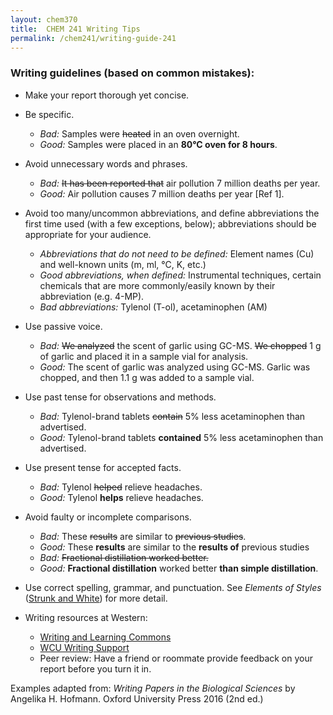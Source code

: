 ```yaml
---
layout: chem370
title:  CHEM 241 Writing Tips
permalink: /chem241/writing-guide-241
---
```


<!-- # Scientific Writing Tips
*Dr. Al Fischer*  
Western Carolina University -->

### Writing guidelines (based on common mistakes):

- Make your report thorough yet concise.

- Be specific.

     - *Bad:* Samples were ~~heated~~ in an oven overnight.
     - *Good:* Samples were placed in an **80°C oven for 8 hours**.

- Avoid unnecessary words and phrases.

     - *Bad:* ~~It has been reported that~~ air pollution 7 million deaths per year.
     - *Good:* Air pollution causes 7 million deaths per year [Ref 1].

- Avoid too many/uncommon abbreviations, and define abbreviations the first time used (with a few exceptions, below); abbreviations should be appropriate for your audience.

     - *Abbreviations that do not need to be defined:* Element names (Cu) and well-known units (m, ml, °C, K, etc.)
     - *Good abbreviations, when defined:* Instrumental techniques, certain chemicals that are more commonly/easily known by their abbreviation (e.g. 4-MP).
     - *Bad abbreviations:* Tylenol (T-ol), acetaminophen (AM)

- Use passive voice.

     - *Bad:* ~~We analyzed~~ the scent of garlic using GC-MS.  ~~We chopped~~ 1 g of garlic and placed it in a sample vial for analysis.
     - *Good:* The scent of garlic was analyzed using GC-MS.  Garlic was chopped, and then 1.1 g was added to a sample vial.

- Use past tense for observations and methods.

     - *Bad:* Tylenol-brand tablets ~~contain~~ 5% less acetaminophen than advertised.
     - *Good:* Tylenol-brand tablets **contained** 5% less acetaminophen than advertised.

- Use present tense for accepted facts.

     - *Bad:* Tylenol ~~helped~~ relieve headaches.
     - *Good:* Tylenol **helps** relieve headaches.

- Avoid faulty or incomplete comparisons.

     - *Bad:* These ~~results~~ are similar to ~~previous studies~~.
     - *Good:* These **results** are similar to the **results of** previous studies
     - *Bad:* ~~Fractional distillation worked better.~~
     - *Good:* **Fractional distillation** worked better **than simple distillation**.

- Use correct spelling, grammar, and punctuation.  See *Elements of Styles* ([Strunk and White](http://www.gutenberg.org/ebooks/37134?msg=welcome_stranger)) for more detail.

- Writing resources at Western:
     - [Writing and Learning Commons](https://www.wcu.edu/learn/academic-success/tutoring-services/index.aspx)
     - [WCU Writing Support](https://www.wcu.edu/learn/academic-success/tutoring-services/services-resources/writing-support/index.aspx)
     - Peer review: Have a friend or roommate provide feedback on your report before you turn it in.

Examples adapted from: *Writing Papers in the Biological Sciences* by Angelika H. Hofmann.  Oxford University Press 2016 (2nd ed.)
